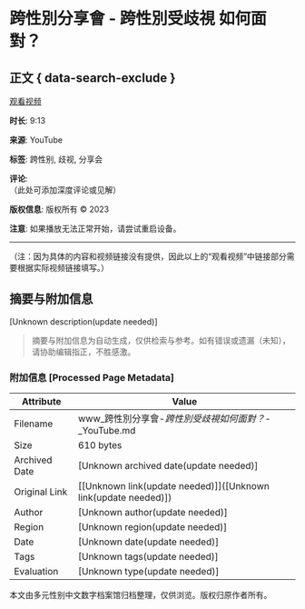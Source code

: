# 跨性別分享會 - 跨性別受歧視 如何面對？

## 正文 { data-search-exclude }


[观看视频](https://www.youtube.com/watch?v=XXXXXXXXXXX)  

**时长**: 9:13  

**来源**: YouTube  

**标签**: 跨性别, 歧视, 分享会  

**评论**:  
（此处可添加深度评论或见解）  

**版权信息**: 版权所有 © 2023  

**注意**: 如果播放无法正常开始，请尝试重启设备。

--- 

（注：因为具体的内容和视频链接没有提供，因此以上的“观看视频”中链接部分需要根据实际视频链接填写。）
<!-- tcd_original_link https://www.youtube.com/watch?v=-VmSOUW2Mnw -->


## 摘要与附加信息

<!-- tcd_abstract -->
[Unknown description(update needed)]
<!-- tcd_abstract_end -->

> 摘要与附加信息为自动生成，仅供检索与参考。如有错误或遗漏（未知），请协助编辑指正，不胜感激。

### 附加信息 [Processed Page Metadata]

| Attribute       | Value                                  |
|-----------------|----------------------------------------|
| Filename        | www_跨性別分享會-_跨性別受歧視如何面對？_-_YouTube.md                             |
| Size            | 610 bytes                           |
| Archived Date   | [Unknown archived date(update needed)]                             |
| Original Link   | [[Unknown link(update needed)]]([Unknown link(update needed)])                       |
| Author          | [Unknown author(update needed)]                               |
| Region          | [Unknown region(update needed)]                               |
| Date            | [Unknown date(update needed)]                                 |
| Tags            | [Unknown tags(update needed)]                                 |
| Evaluation            | [Unknown type(update needed)]                                 |
<!-- tcd_table_end -->

本文由多元性别中文数字档案馆归档整理，仅供浏览。版权归原作者所有。
